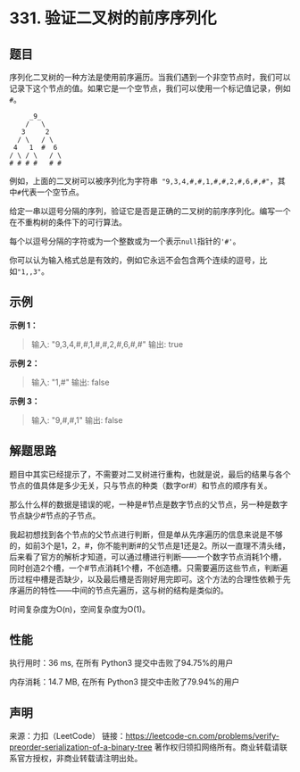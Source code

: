 # 331. 验证二叉树的前序序列化

## 题目

序列化二叉树的一种方法是使用前序遍历。当我们遇到一个非空节点时，我们可以记录下这个节点的值。如果它是一个空节点，我们可以使用一个标记值记录，例如 `#`。

```
     _9_
    /   \
   3     2
  / \   / \
 4   1  #  6
/ \ / \   / \
# # # #   # #
```

例如，上面的二叉树可以被序列化为字符串` "9,3,4,#,#,1,#,#,2,#,6,#,#"`，其中` # `代表一个空节点。

给定一串以逗号分隔的序列，验证它是否是正确的二叉树的前序序列化。编写一个在不重构树的条件下的可行算法。

每个以逗号分隔的字符或为一个整数或为一个表示` null `指针的` '#' `。

你可以认为输入格式总是有效的，例如它永远不会包含两个连续的逗号，比如` "1,,3" `。

## 示例

**示例 1：**

> 输入: "9,3,4,#,#,1,#,#,2,#,6,#,#"
> 输出: true

**示例 2：**

> 输入: "1,#"
> 输出: false

**示例 3：**

> 输入: "9,#,#,1"
> 输出: false

## 解题思路

题目中其实已经提示了，不需要对二叉树进行重构，也就是说，最后的结果与各个节点的值具体是多少无关，只与节点的种类（数字or#）和节点的顺序有关。

那么什么样的数据是错误的呢，一种是#节点是数字节点的父节点，另一种是数字节点缺少#节点的子节点。

我起初想找到各个节点的父节点进行判断，但是单从先序遍历的信息来说是不够的，如前3个是1，2，#，你不能判断#的父节点是1还是2。所以一直理不清头绪，后来看了官方的解析才知道，可以通过槽进行判断——一个数字节点消耗1个槽，同时创造2个槽，一个#节点消耗1个槽，不创造槽。只需要遍历这些节点，判断遍历过程中槽是否缺少，以及最后槽是否刚好用完即可。这个方法的合理性依赖于先序遍历的特性——中间的节点先遍历，这与树的结构是类似的。

时间复杂度为O(n)，空间复杂度为O(1)。

## 性能

执行用时：36 ms, 在所有 Python3 提交中击败了94.75%的用户

内存消耗：14.7 MB, 在所有 Python3 提交中击败了79.94%的用户

## 声明

来源：力扣（LeetCode）
链接：https://leetcode-cn.com/problems/verify-preorder-serialization-of-a-binary-tree
著作权归领扣网络所有。商业转载请联系官方授权，非商业转载请注明出处。